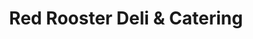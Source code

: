 ---
title: "Red Rooster Deli & Catering"
url: /stratford/red-rooster-deli-and-catering/
shop: deli
---